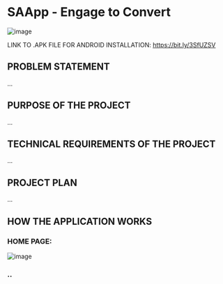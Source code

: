 # SAApp - Engage to Convert

![image](https://user-images.githubusercontent.com/91619206/192979810-d3fe2837-110f-45ed-aeb3-b7648a7d388d.png)

LINK TO .APK FILE FOR ANDROID INSTALLATION: https://bit.ly/3SfUZSV

## PROBLEM STATEMENT
...

## PURPOSE OF THE PROJECT
...

## TECHNICAL REQUIREMENTS OF THE PROJECT
...


## PROJECT PLAN
...

## HOW THE APPLICATION WORKS

### HOME PAGE:
![image](https://user-images.githubusercontent.com/91619206/192981335-584602e2-956d-4a67-9791-18164511de7f.png)

### ..
